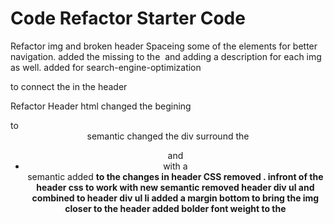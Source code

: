 # Code Refactor Starter Code
Refactor img and broken header
    Spaceing some of the elements for better navigation.
    added the missing <alt> to the <img> and adding a description for each img as well.
    added <id> for search-engine-optimization <div> to connect the <a> in the header

Refactor Header
    html
        changed the begining <div> to <header> semantic
        changed the div surround the <ul> and <li> with a <nav> semantic
        added <strong> to the <a> 
    changes in header CSS
        removed . infront of the header css to work with new semantic
        removed header div ul and combined to header div ul li
        added a margin bottom to bring the img closer to the header
        added bolder font weight to the <nav> 


